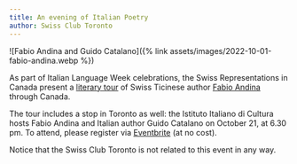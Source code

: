 ```yaml
---
title: An evening of Italian Poetry
author: Swiss Club Toronto
---
```


![Fabio Andina and Guido Catalano]({% link assets/images/2022-10-01-fabio-andina.webp %})

As part of Italian Language Week celebrations, the Swiss Representations in
Canada present a [literary tour][tour] of Swiss Ticinese author [Fabio
Andina][fabio] through Canada.

The tour includes a stop in Toronto as well: the Istituto Italiano di Cultura
hosts Fabio Andina and Italian author Guido Catalano on October 21, at 6.30 pm.
To attend, please register via [Eventbrite] (at no cost).

Notice that the Swiss Club Toronto is not related to this event in any way.

[tour]: <https://www.eda.admin.ch/countries/canada/en/home/news/agenda/western-canada.html/content/countries/canada/en/meta/agenda/western-canada/2022/10/FabioAndina>
[fabio]: <https://fabioandina.com/>
[eventbrite]: <https://www.eventbrite.ca/e/an-evening-with-fabio-andina-switzerland-and-guido-catalano-italy-tickets-423438805867>
